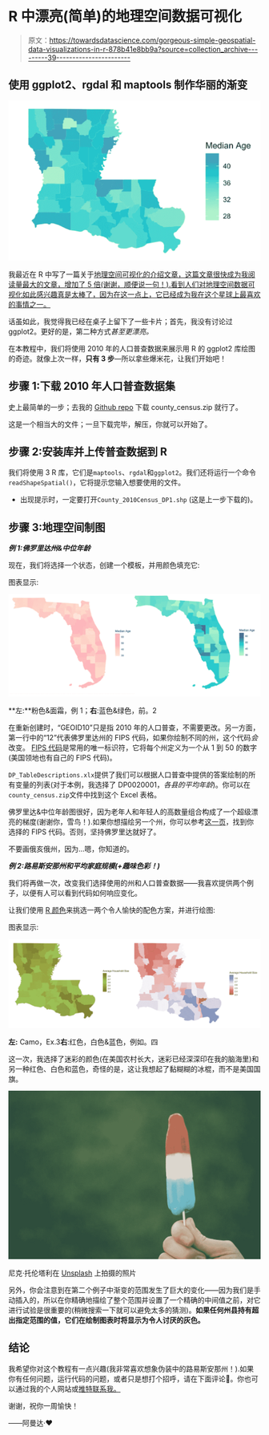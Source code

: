 # R 中漂亮(简单)的地理空间数据可视化

> 原文：<https://towardsdatascience.com/gorgeous-simple-geospatial-data-visualizations-in-r-878b41e8bb9a?source=collection_archive---------39----------------------->

## 使用 ggplot2、rgdal 和 maptools 制作华丽的渐变

![](img/3a679c738f8f66c07cf2d47b9d00ff7c.png)

我最近在 R 中写了一篇关于[地理空间可视化的介绍文章，这篇文章很快成为我阅读量最大的文章，增加了 5 倍(谢谢，顺便说一句！).看到人们对地理空间数据可视化如此感兴趣真是太棒了，因为在这一点上，它已经成为我在这个星球上最喜欢的事情之一。](/route-66-revisited-mapping-geospatial-data-in-r-371dd406cde0)

话虽如此，我觉得我已经在桌子上留下了一些卡片；首先，我没有讨论过 ggplot2。更好的是，第二种方式*甚至更漂亮。*

在本教程中，我们将使用 2010 年的人口普查数据来展示用 R 的 ggplot2 库绘图的奇迹。就像上次一样，**只有 3 步**—所以拿些爆米花，让我们开始吧！

## 步骤 1:下载 2010 年人口普查数据集

史上最简单的一步；去我的 [Github repo](https://github.com/amawest/mapping_R/blob/master/county_census.zip) 下载 county_census.zip 就行了。

这是一个相当大的文件；一旦下载完毕，解压，你就可以开始了。

## 步骤 2:安装库并上传普查数据到 R

我们将使用 3 R 库，它们是`maptools`、`rgdal`和`ggplot2`。我们还将运行一个命令`readShapeSpatial()`，它将提示您输入想要使用的文件。

*   出现提示时，一定要打开`County_2010Census_DP1.shp` (这是上一步下载的)。

## 步骤 3:地理空间制图

***例 1:佛罗里达州&中位年龄***

现在，我们将选择一个状态，创建一个模板，并用颜色填充它:

图表显示:

![](img/19dbabe219365779ea8710e3d8be4ba4.png)

**左:**粉色&面霜，例 1；**右**:蓝色&绿色，前。2

在重新创建时，“GEOID10”只是指 2010 年的人口普查，不需要更改。另一方面，第一行中的“12”代表佛罗里达州的 FIPS 代码，如果你绘制不同的州，这个代码*会*改变。 [FIPS 代码](https://www.mcc.co.mercer.pa.us/dps/state_fips_code_listing.htm)是常用的唯一标识符，它将每个州定义为一个从 1 到 50 的数字(美国领地也有自己的 FIPS 代码)。

`DP_TableDescriptions.xlx`提供了我们可以根据人口普查中提供的答案绘制的所有变量的列表(对于本例，我选择了 DP0020001，*各县的平均年龄*)。你可以在`county_census.zip`文件中找到这个 Excel 表格。

佛罗里达&中位年龄图很好，因为老年人和年轻人的高数量组合构成了一个超级漂亮的梯度(谢谢你，雪鸟！).如果你想描绘另一个州，你可以参考[这一页](https://www.mcc.co.mercer.pa.us/dps/state_fips_code_listing.htm)，找到你选择的 FIPS 代码。否则，坚持佛罗里达就好了。

不要画俄亥俄州，因为…嗯，你知道的。

***例 2:路易斯安那州和平均家庭规模(+趣味色彩！)***

我们将再做一次，改变我们选择使用的州和人口普查数据——我喜欢提供两个例子，以便有人可以看到代码如何响应变化。

让我们使用 [R 颜色](http://www.stat.columbia.edu/~tzheng/files/Rcolor.pdf)来挑选一两个令人愉快的配色方案，并进行绘图:

图表显示:

![](img/649c260a923cb7a8d92cca701b10dc6b.png)

**左:** Camo，Ex.3**右**:红色，白色&蓝色，例如。四

这一次，我选择了迷彩的颜色(在美国农村长大，迷彩已经深深印在我的脑海里)和另一种红色、白色和蓝色，奇怪的是，这让我想起了黏糊糊的冰棍，而不是美国国旗。

![](img/aa128948d59388c0186e9da14dbc7cfe.png)

尼克·托伦塔利在 [Unsplash](/s/photos/popsicles?utm_source=unsplash&utm_medium=referral&utm_content=creditCopyText) 上拍摄的照片

另外，你会注意到在第二个例子中渐变的范围发生了巨大的变化——因为我们是手动插入的，所以在你精确地描绘了整个范围并设置了一个精确的中间值之前，对它进行试验是很重要的(稍微搜索一下就可以避免太多的猜测)。**如果任何州县持有超出指定范围的值，它们在绘制图表时将显示为令人讨厌的灰色。**

## 结论

我希望你对这个教程有一点兴趣(我非常喜欢想象伪装中的路易斯安那州！).如果你有任何问题，运行代码的问题，或者只是想打个招呼，请在下面评论🙂。你也可以通过我的个人网站或[推特联系我。](https://twitter.com/amawest_)

谢谢，祝你一周愉快！

——阿曼达·❤️